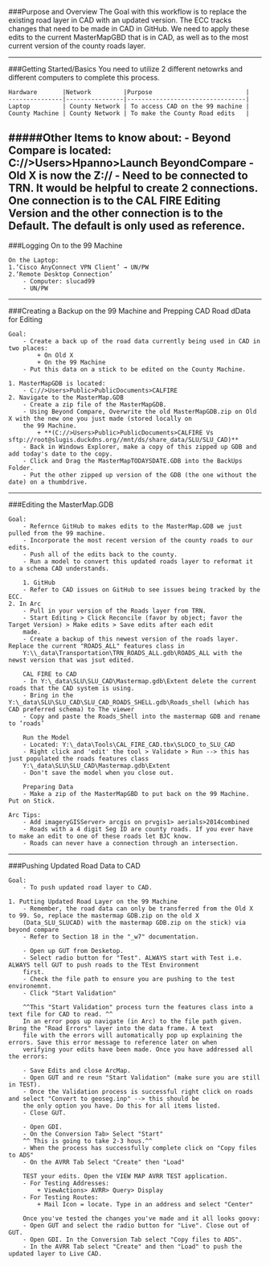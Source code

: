 ###Purpose and Overview
The Goal with this workflow is to replace the existing road layer in CAD with an updated version. The ECC tracks changes that need to 
be made in CAD in GitHub. We need to apply these edits to the current MasterMapGBD that is in CAD, as well as to the most current
version of the county roads layer. 

---
###Getting Started/Basics
You need to utilize 2 different netowrks and different computers to complete this process. 

	Hardware       |Network         |Purpose                          |
	---------------|----------------|---------------------------------|
	Laptop         | County Network | To access CAD on the 99 machine |
	County Machine | County Network | To make the County Road edits   |
	
#####Other Items to know about:
	- Beyond Compare is located: C://>Users>Hpanno>Launch BeyondCompare
	- Old X is now the Z://
	- Need to be connected to TRN. It would be helpful to create 2 connections. One connection is to the CAL FIRE Editing Version
	and the other connection is to the Default. The default is only used as reference. 
---
###Logging On to the 99 Machine

	On the Laptop: 
	1.‘Cisco AnyConnect VPN Client’ → UN/PW
	2.‘Remote Desktop Connection’
		- Computer: slucad99
		- UN/PW 

---
###Creating a Backup on the 99 Machine and Prepping CAD Road dData for Editing

	Goal:
		- Create a back up of the road data currently being used in CAD in two places:
			+ On Old X
			+ On the 99 Machine
		- Put this data on a stick to be edited on the County Machine.

	1. MasterMapGDB is located:
		- C://>Users>Public>PublicDocuments>CALFIRE
	2. Navigate to the MasterMap.GDB
		- Create a zip file of the MasterMapGDB.
		- Using Beyond Compare, Overwrite the old MasterMapGDB.zip on Old X with the new one you just made (stored locally on
		the 99 Machine.
			+ **(C://>Users>Public>PublicDocuments>CALFIRE Vs sftp://root@slugis.duckdns.org//mnt/ds/share_data/SLU/SLU_CAD)**
		- Back in Windows Explorer, make a copy of this zipped up GDB and add today's date to the copy. 
		- Click and Drag the MasterMapTODAYSDATE.GDB into the BackUps Folder.
		- Put the other zipped up version of the GDB (the one without the date) on a thumbdrive.
		
---
###Editing the MasterMap.GDB

	Goal:
		- Refernce GitHub to makes edits to the MasterMap.GDB we just pulled from the 99 machine. 
		- Incorporate the most recent version of the county roads to our edits.
		- Push all of the edits back to the county.
		- Run a model to convert this updated roads layer to reformat it to a schema CAD understands.
    
    	1. GitHub
		- Refer to CAD issues on GitHub to see issues being tracked by the ECC.
	2. In Arc
		- Pull in your version of the Roads layer from TRN.
		- Start Editing > Click Reconcile (favor by object; favor the Target Version) > Make edits > Save edits after each edit
		made. 
		- Create a backup of this newest version of the roads layer. Replace the current "ROADS_ALL" features class in
		Y:\\_data\Transportation\TRN_ROADS_ALL.gdb\ROADS_ALL with the newst version that was jsut edited. 
		
		CAL FIRE to CAD
		- In Y:\_data\SLU\SLU_CAD\Mastermap.gdb\Extent delete the current roads that the CAD system is using.
		- Bring in the Y:\_data\SLU\SLU_CAD\SLU_CAD_ROADS_SHELL.gdb\Roads_shell (which has CAD preferred schema) to The viewer
		- Copy and paste the Roads_Shell into the mastermap GDB and rename to ‘roads’
		
		Run the Model
		- Located: Y:\_data\Tools\CAL_FIRE_CAD.tbx\SLOCO_to_SLU_CAD
		- Right click and 'edit' the tool > Validate > Run --> this has just populated the roads features class
		Y:\_data\SLU\SLU_CAD\Mastermap.gdb\Extent
		- Don't save the model when you close out.
		
		Preparing Data
		- Make a zip of the MasterMapGBD to put back on the 99 Machine. Put on Stick. 
		
	Arc Tips:
		- Add imageryGISServer> arcgis on prvgis1> aerials>2014combined
		- Roads with a 4 digit Seg ID are county roads. If you ever have to make an edit to one of these roads let BJC know.
		- Roads can never have a connection through an intersection.

---
###Pushing Updated Road Data to CAD

	Goal:
		- To push updated road layer to CAD.
	
	1. Putting Updated Road Layer on the 99 Machine
		- Remember, the road data can only be transferred from the Old X to 99. So, replace the mastermap GDB.zip on the old X
		(Data_SLU_SLUCAD) with the mastermap GDB.zip on the stick) via beyond compare
		- Refer to Section 18 in the "_w7" documentation. 
		
		- Open up GUT from Desketop. 
		- Select radio button for "Test". ALWAYS start with Test i.e. ALWAYS tell GUT to push roads to the TEst Environment
		first.
		- Check the file path to ensure you are pushing to the test environemnt.
		- Click "Start Validation"
		
		^^This "Start Validation" process turn the features class into a text file for CAD to read. ^^
		In an error pops up navigate (in Arc) to the file path given. Bring the "Road Errors" layer into the data frame. A text
		file with the errors will automatically pop up explaining the errors. Save this error message to reference later on when
		verifying your edits have been made. Once you have addressed all the errors:
		
		- Save Edits and close ArcMap.
		- Open GUT and re reun "Start Validation" (make sure you are still in TEST). 
		- Once the Validation process is successful right click on roads and select "Convert to geoseg.inp" --> this should be
		the only option you have. Do this for all items listed.
		- Close GUT.
		
		- Open GDI. 
		- On the Conversion Tab> Select "Start"
		^^ This is going to take 2-3 hous.^^
		- When the process has successfully complete click on "Copy files to ADS"
		- On the AVRR Tab Select "Create" then "Load"
		
		TEST your edits. Open the VIEW MAP AVRR TEST application. 
		- For Testing Addresses:
			+ ViewActions> AVRR> Query> Display
		- For Testing Routes:
			+ Mail Icon = locate. Type in an address and select "Center"
			
		Once you've tested the changes you've made and it all looks goovy:
		- Open GUT and select the radio button for "Live". Close out of GUT.
		- Open GDI. In the Conversion Tab select "Copy files to ADS".
		- In the AVRR Tab select "Create" and then "Load" to push the updated layer to Live CAD.
		
		
		
		
		
    
	

